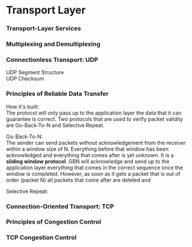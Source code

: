 # Transport Layer
### Transport-Layer Services

### Multiplexing and Demultiplexing
### Connectionless Transport: UDP
UDP Segment Structure  
UDP Checksum  
### Principles of Reliable Data Transfer
How it's built:  
The protocol will only pass up to the application layer the data that it can guarantee is correct. Two protocols that are used to verify packet validity are Go-Back-To-N and Selective Repeat.  
  
Go-Back-To-N:  
The sender can send packets without acknowledgement from the receiver within a window size of N. Everything before that window has been acknowledged and everything that comes after is yet unknown. It is a **sliding window protocol**. GBN will acknowledge and send up to the application layer everything that comes in the correct sequence once the window is completed. However, as soon as it gets a packet that is out of order (packet N) all packets that come after are deleted and 
  
Selective Repeat:  

### Connection-Oriented Transport: TCP
### Principles of Congestion Control
### TCP Congestion Control
